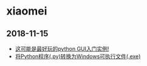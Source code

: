 # xiaomei

## 2018-11-15

- [这可能是最好玩的python GUI入门实例!](https://www.jianshu.com/p/8abcf73adba3)
- [将Python程序(.py)转换为Windows可执行文件(.exe)](https://www.jianshu.com/p/64cb9108a7c6)